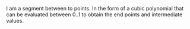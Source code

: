 I am a segment between to points. In the form of a cubic polynomial that can be evaluated between 0..1 to obtain the end points and intermediate values.